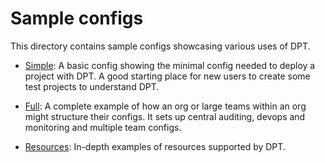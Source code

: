 # Sample configs

This directory contains sample configs showcasing various uses of DPT.

- [Simple](simple/): A basic config showing the minimal config needed to deploy a
  project with DPT. A good starting place for new users to create some test
  projects to understand DPT.

- [Full](full/): A complete example of how an org or large teams within an org
  might structure their configs. It sets up central auditing, devops and
  monitoring and multiple team configs.

- [Resources](resources/): In-depth examples of resources supported by DPT.

